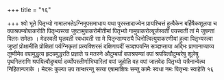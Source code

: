 +++
title = "१६"

+++
श्वो भूते
पितृभ्यो गामालभतेऽग्निमुपसमाधाय यथा पुरस्तादाज्येन प्रायश्चित्तं
हुत्वैकेन बर्हिषैकशूलया च वपाश्रपण्योपाकरोति
पितृभ्यस्त्वा जुष्टामुपाकरोमीतीमां पितृभ्यो
गामुपाकरोत्यूर्जस्वतीं पयस्वतीं तां मे जुषन्तां पितरः समेताः ।
मेदस्वती घृतवती स्वधावती सा मे पितृन्साम्परायै धिनोत्वित्युपाकरणीयां
हुत्वा पितृभ्यस्त्वा जुष्टां प्रोक्षामीति प्रोक्षितां पर्यग्निकृतां
प्रत्यक्शिरसं दक्षिणापदीं सञ्ज्ञपयन्ति सञ्ज्ञप्ताया अद्भिः
प्राणानाप्याय्य तूष्णीमेव वपामुद्धृत्य हृदयमुद्धरति
प्रज्ञाते च मतस्ने औदुम्बर्यां वपाश्रपण्यां वपां
श्रपयित्वौदुम्बरेषु शूलेषु पृथगितराणि श्रपयित्वौदुम्बर्या
दर्व्योपस्तीर्णाभिघारितां वपां जुहोति वह वपां जातवेदः पितृभ्यो
यत्रैनान्वेत्थ निहितान्पराके । मेदसः कुल्या उप तान्क्षरन्तु सत्या
एषामाशिषः सन्तु कामैः स्वधा नमः पितृभ्यः स्वाहेति १६   
